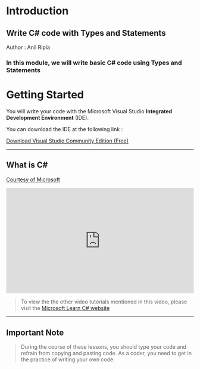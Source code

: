 # Introduction

## Write C# code with Types and Statements

Author : Anil Ripla

### In this module, we will write basic C# code using Types and Statements

# Getting Started

You will write your code with the Microsoft Visual Studio **Integrated Development Environment** (IDE). 

You can download the IDE at the following link : 

[Download Visual Studio Community Edition (Free)](https://visualstudio.microsoft.com/downloads/)

****

## What is C#
[Courtesy of Microsoft](https://dotnet.microsoft.com/learn/csharp)

<div style="overflow:hidden; padding-bottom:56.25%; position:relative; height:0;">
<iframe style="left:0; top:0; height:100%; width:100%; position:absolute;" src="https://www.youtube.com/embed/NEF-Imm40RU?autoplay=0&rel=0" frameborder="0" allow="accelerometer; autoplay; encrypted-media; gyroscope; picture-in-picture" allowfullscreen></iframe>
</div>

> To view the the other video tutorials mentioned in this video, please visit the [Microsoft Learn C# website](https://dotnet.microsoft.com/learn/csharp)

****

## Important Note

> During the course of these lessons, you should type your code and refrain from copying and pasting code. As a coder, you need to get in the practice of writing your own code.
